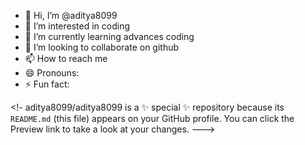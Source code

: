 - 👋 Hi, I’m @aditya8099
- 👀 I’m interested in coding
- 🌱 I’m currently learning advances coding
- 💞️ I’m looking to collaborate on github
- 📫 How to reach me
- 😄 Pronouns: 
- ⚡ Fun fact:

<!-
aditya8099/aditya8099 is a ✨ special ✨ repository because its `README.md` (this file) appears on your GitHub profile.
You can click the Preview link to take a look at your changes.
--->
